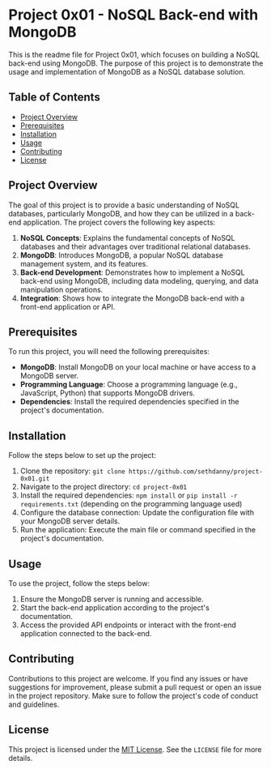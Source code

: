 # Project 0x01 - NoSQL Back-end with MongoDB

This is the readme file for Project 0x01, which focuses on building a NoSQL back-end using MongoDB. The purpose of this project is to demonstrate the usage and implementation of MongoDB as a NoSQL database solution.

## Table of Contents

- [Project Overview](#project-overview)
- [Prerequisites](#prerequisites)
- [Installation](#installation)
- [Usage](#usage)
- [Contributing](#contributing)
- [License](#license)

## Project Overview

The goal of this project is to provide a basic understanding of NoSQL databases, particularly MongoDB, and how they can be utilized in a back-end application. The project covers the following key aspects:

1. **NoSQL Concepts**: Explains the fundamental concepts of NoSQL databases and their advantages over traditional relational databases.
2. **MongoDB**: Introduces MongoDB, a popular NoSQL database management system, and its features.
3. **Back-end Development**: Demonstrates how to implement a NoSQL back-end using MongoDB, including data modeling, querying, and data manipulation operations.
4. **Integration**: Shows how to integrate the MongoDB back-end with a front-end application or API.

## Prerequisites

To run this project, you will need the following prerequisites:

- **MongoDB**: Install MongoDB on your local machine or have access to a MongoDB server.
- **Programming Language**: Choose a programming language (e.g., JavaScript, Python) that supports MongoDB drivers.
- **Dependencies**: Install the required dependencies specified in the project's documentation.

## Installation

Follow the steps below to set up the project:

1. Clone the repository: `git clone https://github.com/sethdanny/project-0x01.git`
2. Navigate to the project directory: `cd project-0x01`
3. Install the required dependencies: `npm install` or `pip install -r requirements.txt` (depending on the programming language used)
4. Configure the database connection: Update the configuration file with your MongoDB server details.
5. Run the application: Execute the main file or command specified in the project's documentation.

## Usage

To use the project, follow the steps below:

1. Ensure the MongoDB server is running and accessible.
2. Start the back-end application according to the project's documentation.
3. Access the provided API endpoints or interact with the front-end application connected to the back-end.

## Contributing

Contributions to this project are welcome. If you find any issues or have suggestions for improvement, please submit a pull request or open an issue in the project repository. Make sure to follow the project's code of conduct and guidelines.

## License

This project is licensed under the [MIT License](https://opensource.org/licenses/MIT). See the `LICENSE` file for more details.

